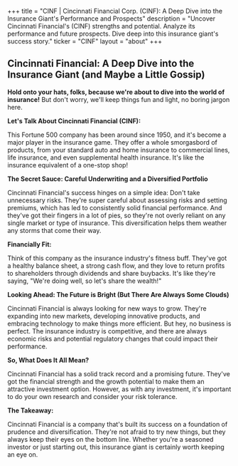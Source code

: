 +++
title = "CINF |  Cincinnati Financial Corp. (CINF): A Deep Dive into the Insurance Giant's Performance and Prospects"
description = "Uncover Cincinnati Financial's (CINF) strengths and potential. Analyze its performance and future prospects. Dive deep into this insurance giant's success story."
ticker = "CINF"
layout = "about"
+++

        


## Cincinnati Financial: A Deep Dive into the Insurance Giant (and Maybe a Little Gossip)

**Hold onto your hats, folks, because we're about to dive into the world of insurance!** But don't worry, we'll keep things fun and light, no boring jargon here.  

**Let's Talk About Cincinnati Financial (CINF):**

This Fortune 500 company has been around since 1950, and it's become a major player in the insurance game. They offer a whole smorgasbord of products, from your standard auto and home insurance to commercial lines, life insurance, and even supplemental health insurance. It's like the insurance equivalent of a one-stop shop!

**The Secret Sauce:  Careful Underwriting and a Diversified Portfolio**

Cincinnati Financial's success hinges on a simple idea:  Don't take unnecessary risks. They're super careful about assessing risks and setting premiums, which has led to consistently solid financial performance. And they've got their fingers in a lot of pies, so they're not overly reliant on any single market or type of insurance. This diversification helps them weather any storms that come their way.

**Financially Fit:**

Think of this company as the insurance industry's fitness buff. They've got a healthy balance sheet, a strong cash flow, and they love to return profits to shareholders through dividends and share buybacks. It's like they're saying, "We're doing well, so let's share the wealth!"

**Looking Ahead:  The Future is Bright (But There Are Always Some Clouds)**

Cincinnati Financial is always looking for new ways to grow. They're expanding into new markets, developing innovative products, and embracing technology to make things more efficient.  But hey, no business is perfect.  The insurance industry is competitive, and there are always economic risks and potential regulatory changes that could impact their performance.

**So, What Does It All Mean?**

Cincinnati Financial has a solid track record and a promising future.  They've got the financial strength and the growth potential to make them an attractive investment option. However, as with any investment, it's important to do your own research and consider your risk tolerance. 

**The Takeaway:**

Cincinnati Financial is a company that's built its success on a foundation of prudence and diversification. They're not afraid to try new things, but they always keep their eyes on the bottom line.  Whether you're a seasoned investor or just starting out, this insurance giant is certainly worth keeping an eye on. 

        